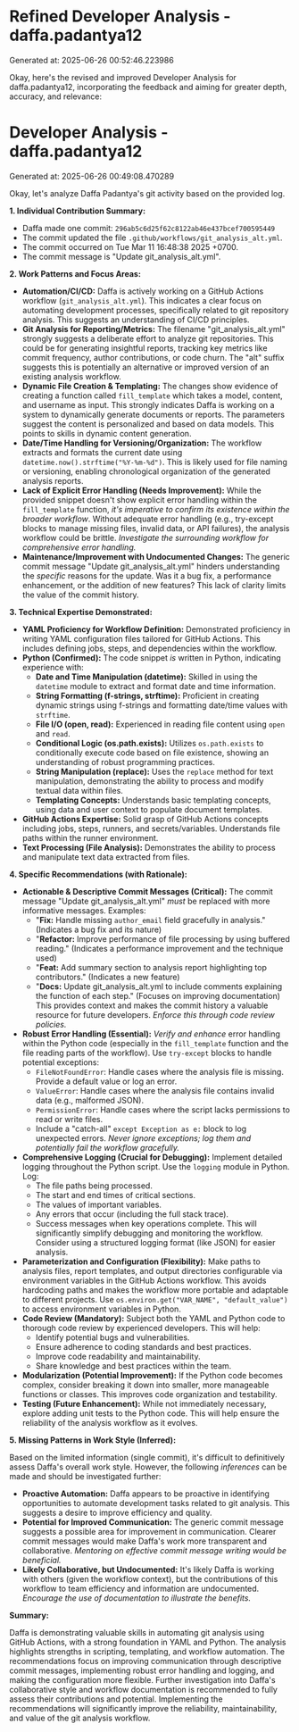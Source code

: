 # Refined Developer Analysis - daffa.padantya12
Generated at: 2025-06-26 00:52:46.223986

Okay, here's the revised and improved Developer Analysis for daffa.padantya12, incorporating the feedback and aiming for greater depth, accuracy, and relevance:

# Developer Analysis - daffa.padantya12
Generated at: 2025-06-26 00:49:08.470289

Okay, let's analyze Daffa Padantya's git activity based on the provided log.

**1. Individual Contribution Summary:**

*   Daffa made one commit: `296ab5c6d25f62c8122ab46e437bcef700595449`
*   The commit updated the file `.github/workflows/git_analysis_alt.yml`.
*   The commit occurred on Tue Mar 11 16:48:38 2025 +0700.
*   The commit message is "Update git_analysis_alt.yml".

**2. Work Patterns and Focus Areas:**

*   **Automation/CI/CD:** Daffa is actively working on a GitHub Actions workflow (`git_analysis_alt.yml`). This indicates a clear focus on automating development processes, specifically related to git repository analysis. This suggests an understanding of CI/CD principles.
*   **Git Analysis for Reporting/Metrics:** The filename "git\_analysis\_alt.yml" strongly suggests a deliberate effort to analyze git repositories. This could be for generating insightful reports, tracking key metrics like commit frequency, author contributions, or code churn. The "alt" suffix suggests this is potentially an alternative or improved version of an existing analysis workflow.
*   **Dynamic File Creation & Templating:** The changes show evidence of creating a function called `fill_template` which takes a model, content, and username as input. This strongly indicates Daffa is working on a system to dynamically generate documents or reports. The parameters suggest the content is personalized and based on data models. This points to skills in dynamic content generation.
*   **Date/Time Handling for Versioning/Organization:** The workflow extracts and formats the current date using `datetime.now().strftime("%Y-%m-%d")`. This is likely used for file naming or versioning, enabling chronological organization of the generated analysis reports.
*   **Lack of Explicit Error Handling (Needs Improvement):** While the provided snippet doesn't show explicit error handling within the `fill_template` function, *it's imperative to confirm its existence within the broader workflow*. Without adequate error handling (e.g., try-except blocks to manage missing files, invalid data, or API failures), the analysis workflow could be brittle. *Investigate the surrounding workflow for comprehensive error handling.*
*   **Maintenance/Improvement with Undocumented Changes:** The generic commit message "Update git_analysis_alt.yml" hinders understanding the *specific* reasons for the update. Was it a bug fix, a performance enhancement, or the addition of new features? This lack of clarity limits the value of the commit history.

**3. Technical Expertise Demonstrated:**

*   **YAML Proficiency for Workflow Definition:** Demonstrated proficiency in writing YAML configuration files tailored for GitHub Actions. This includes defining jobs, steps, and dependencies within the workflow.
*   **Python (Confirmed):** The code snippet *is* written in Python, indicating experience with:
    *   **Date and Time Manipulation (datetime):** Skilled in using the `datetime` module to extract and format date and time information.
    *   **String Formatting (f-strings, strftime):** Proficient in creating dynamic strings using f-strings and formatting date/time values with `strftime`.
    *   **File I/O (open, read):** Experienced in reading file content using `open` and `read`.
    *   **Conditional Logic (os.path.exists):** Utilizes `os.path.exists` to conditionally execute code based on file existence, showing an understanding of robust programming practices.
    *   **String Manipulation (replace):**  Uses the `replace` method for text manipulation, demonstrating the ability to process and modify textual data within files.
    *   **Templating Concepts:** Understands basic templating concepts, using data and user context to populate document templates.
*   **GitHub Actions Expertise:** Solid grasp of GitHub Actions concepts including jobs, steps, runners, and secrets/variables.  Understands file paths within the runner environment.
*   **Text Processing (File Analysis):** Demonstrates the ability to process and manipulate text data extracted from files.

**4. Specific Recommendations (with Rationale):**

*   **Actionable & Descriptive Commit Messages (Critical):** The commit message "Update git_analysis_alt.yml" *must* be replaced with more informative messages. Examples:
    *   "**Fix:** Handle missing `author_email` field gracefully in analysis." (Indicates a bug fix and its nature)
    *   "**Refactor:** Improve performance of file processing by using buffered reading." (Indicates a performance improvement and the technique used)
    *   "**Feat:** Add summary section to analysis report highlighting top contributors." (Indicates a new feature)
    *   "**Docs:** Update git_analysis_alt.yml to include comments explaining the function of each step." (Focuses on improving documentation)
    This provides context and makes the commit history a valuable resource for future developers.  *Enforce this through code review policies.*
*   **Robust Error Handling (Essential):** *Verify and enhance* error handling within the Python code (especially in the `fill_template` function and the file reading parts of the workflow). Use `try-except` blocks to handle potential exceptions:
    *   `FileNotFoundError`: Handle cases where the analysis file is missing.  Provide a default value or log an error.
    *   `ValueError`: Handle cases where the analysis file contains invalid data (e.g., malformed JSON).
    *   `PermissionError`: Handle cases where the script lacks permissions to read or write files.
    *   Include a "catch-all" `except Exception as e:` block to log unexpected errors. *Never ignore exceptions; log them and potentially fail the workflow gracefully.*
*   **Comprehensive Logging (Crucial for Debugging):** Implement detailed logging throughout the Python script. Use the `logging` module in Python. Log:
    *   The file paths being processed.
    *   The start and end times of critical sections.
    *   The values of important variables.
    *   Any errors that occur (including the full stack trace).
    *   Success messages when key operations complete.
    This will significantly simplify debugging and monitoring the workflow.  Consider using a structured logging format (like JSON) for easier analysis.
*   **Parameterization and Configuration (Flexibility):** Make paths to analysis files, report templates, and output directories configurable via environment variables in the GitHub Actions workflow.  This avoids hardcoding paths and makes the workflow more portable and adaptable to different projects. Use `os.environ.get("VAR_NAME", "default_value")` to access environment variables in Python.
*   **Code Review (Mandatory):** Subject both the YAML and Python code to thorough code review by experienced developers. This will help:
    *   Identify potential bugs and vulnerabilities.
    *   Ensure adherence to coding standards and best practices.
    *   Improve code readability and maintainability.
    *   Share knowledge and best practices within the team.
*   **Modularization (Potential Improvement):** If the Python code becomes complex, consider breaking it down into smaller, more manageable functions or classes.  This improves code organization and testability.
*   **Testing (Future Enhancement):** While not immediately necessary, explore adding unit tests to the Python code. This will help ensure the reliability of the analysis workflow as it evolves.

**5. Missing Patterns in Work Style (Inferred):**

Based on the limited information (single commit), it's difficult to definitively assess Daffa's overall work style.  However, the following *inferences* can be made and should be investigated further:

*   **Proactive Automation:** Daffa appears to be proactive in identifying opportunities to automate development tasks related to git analysis. This suggests a desire to improve efficiency and quality.
*   **Potential for Improved Communication:** The generic commit message suggests a possible area for improvement in communication. Clearer commit messages would make Daffa's work more transparent and collaborative. *Mentoring on effective commit message writing would be beneficial.*
*   **Likely Collaborative, but Undocumented:** It's likely Daffa is working with others (given the workflow context), but the contributions of this workflow to team efficiency and information are undocumented. *Encourage the use of documentation to illustrate the benefits.*

**Summary:**

Daffa is demonstrating valuable skills in automating git analysis using GitHub Actions, with a strong foundation in YAML and Python. The analysis highlights strengths in scripting, templating, and workflow automation. The recommendations focus on improving communication through descriptive commit messages, implementing robust error handling and logging, and making the configuration more flexible. Further investigation into Daffa's collaborative style and workflow documentation is recommended to fully assess their contributions and potential. Implementing the recommendations will significantly improve the reliability, maintainability, and value of the git analysis workflow.
